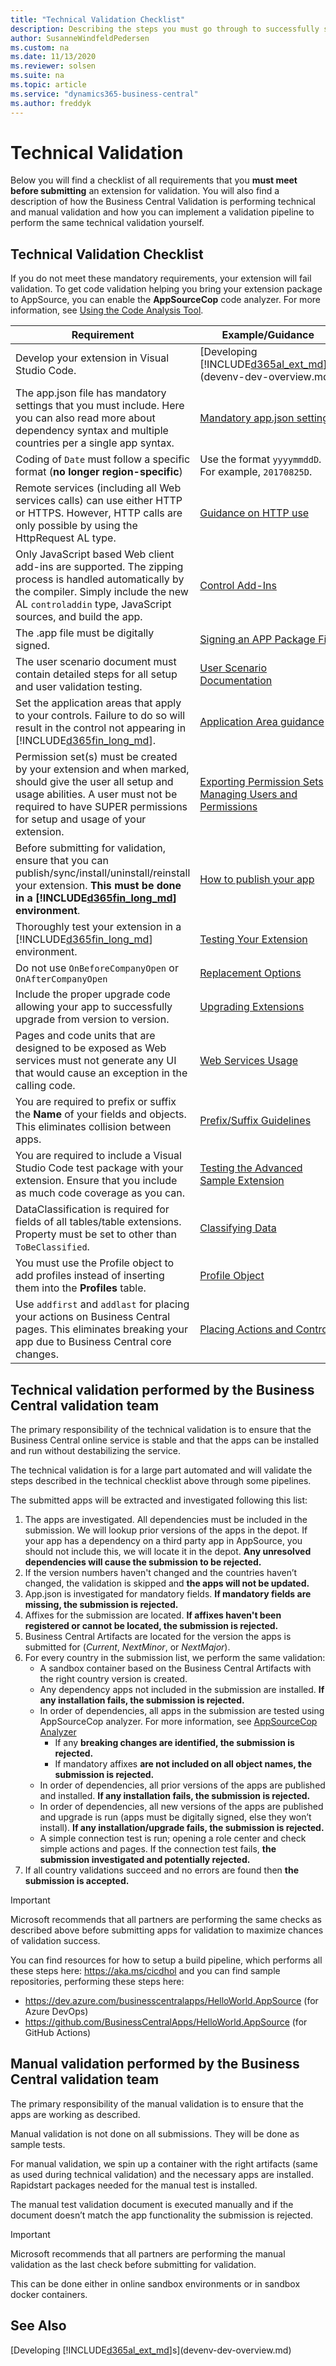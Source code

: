 ```yaml
---
title: "Technical Validation Checklist"
description: Describing the steps you must go through to successfully submit your app to AppSource using AppSourceCop.
author: SusanneWindfeldPedersen
ms.custom: na
ms.date: 11/13/2020
ms.reviewer: solsen
ms.suite: na
ms.topic: article
ms.service: "dynamics365-business-central"
ms.author: freddyk
---
```


# Technical Validation

Below you will find a checklist of all requirements that you **must meet before submitting** an extension for validation. You will also find a description of how the Business Central Validation is performing technical and manual validation and how you can implement a validation pipeline to perform the same technical validation yourself.

## Technical Validation Checklist

If you do not meet these mandatory requirements, your extension will fail validation. To get code validation helping you bring your extension package to AppSource, you can enable the **AppSourceCop** code analyzer. For more information, see [Using the Code Analysis Tool](devenv-using-code-analysis-tool.md).

|Requirement|Example/Guidance|
|-----------|----------------|
|Develop your extension in Visual Studio Code.|[Developing [!INCLUDE[d365al_ext_md](../includes/d365al_ext_md.md)]s](devenv-dev-overview.md)|
|The app.json file has mandatory settings that you must include. Here you can also read more about dependency syntax and multiple countries per a single app syntax.|[Mandatory app.json settings](devenv-json-files.md)|
|Coding of `Date` must follow a specific format (**no longer region-specific**)|Use the format `yyyymmddD`. For example, `20170825D`.|
|Remote services (including all Web services calls) can use either HTTP or HTTPS. However, HTTP calls are only possible by using the HttpRequest AL type.|[Guidance on HTTP use](devenv-restapi-overview.md)|
|Only JavaScript based Web client add-ins are supported. The zipping process is handled automatically by the compiler. Simply include the new AL `controladdin` type, JavaScript sources, and build the app.|[Control Add-Ins](devenv-control-addin-object.md)|
|The .app file must be digitally signed.|[Signing an APP Package File](devenv-sign-extension.md)|
|The user scenario document must contain detailed steps for all setup and user validation testing.|[User Scenario Documentation](../compliance/apptest-userscenario.md)|
|Set the application areas that apply to your controls. Failure to do so will result in the control not appearing in [!INCLUDE[d365fin_long_md](includes/d365fin_long_md.md)].|[Application Area guidance](properties/devenv-applicationarea-property.md)|
|Permission set(s) must be created by your extension and when marked, should give the user all setup and usage abilities. A user must not be required to have SUPER permissions for setup and usage of your extension.|[Exporting Permission Sets](devenv-export-permission-sets.md)<br>[Managing Users and Permissions](/dynamics365/business-central/ui-how-users-permissions)|
|Before submitting for validation, ensure that you can publish/sync/install/uninstall/reinstall your extension. **This must be done in a [!INCLUDE[d365fin_long_md](includes/d365fin_long_md.md)] environment**.|[How to publish your app](devenv-how-publish-and-install-an-extension-v2.md)|
|Thoroughly test your extension in a [!INCLUDE[d365fin_long_md](includes/d365fin_long_md.md)] environment.|[Testing Your Extension](../compliance/apptest-testingyourextension.md)|
|Do not use `OnBeforeCompanyOpen` or `OnAfterCompanyOpen`|[Replacement Options](../compliance/apptest-onbeforecompanyopen.md)|
|Include the proper upgrade code allowing your app to successfully upgrade from version to version.|[Upgrading Extensions](devenv-upgrading-extensions.md)|
|Pages and code units that are designed to be exposed as Web services must not generate any UI that would cause an exception in the calling code.|[Web Services Usage](../compliance/apptest-webservices.md)|
|You are required to prefix or suffix the **Name** of your fields and objects. This eliminates collision between apps.|[Prefix/Suffix Guidelines](../compliance/apptest-prefix-suffix.md)|
|You are required to include a Visual Studio Code test package with your extension. Ensure that you include as much code coverage as you can.|[Testing the Advanced Sample Extension](devenv-extension-advanced-example-test.md)|
|DataClassification is required for fields of all tables/table extensions. Property must be set to other than `ToBeClassified`.|[Classifying Data](devenv-classifying-data.md)|
|You must use the Profile object to add profiles instead of inserting them into the **Profiles** table.|[Profile Object](devenv-profile-object.md)|
|Use `addfirst` and `addlast` for placing your actions on Business Central pages. This eliminates breaking your app due to Business Central core changes.|[Placing Actions and Controls](devenv-page-ext-object.md#using-keywords-to-place-actions-and-controls)|

<!-- 
|Permission set(s) must be created by your extension and when marked, should give the user all setup and usage abilities. A user must not be required to have SUPER permissions for setup and usage of your extension.|[Packaging the Permission Set](/powershell/module/microsoft.dynamics.nav.apps.tools/new-navapppackage?view=dynamicsnav-ps-2017)| , [How to: Export Permission Sets](../How-to-Import-Export-Permission-Sets-Permissions.md) |
-->

## Technical validation performed by the Business Central validation team

The primary responsibility of the technical validation is to ensure that the Business Central online service is stable and that the apps can be installed and run without destabilizing the service.  

The technical validation is for a large part automated and will validate the steps described in the technical checklist above through some pipelines.  

The submitted apps will be extracted and investigated following this list:

1. The apps are investigated. All dependencies must be included in the submission. We will lookup prior versions of the apps in the depot. If your app has a dependency on a third party app in AppSource, you should not include this, we will locate it in the depot. **Any unresolved dependencies will cause the submission to be rejected.**
2. If the version numbers haven't changed and the countries haven’t changed, the validation is skipped and **the apps will not be updated.**
3. App.json is investigated for mandatory fields. **If mandatory fields are missing, the submission is rejected.**
4. Affixes for the submission are located. **If affixes haven't been registered or cannot be located, the submission is rejected.**
5. Business Central Artifacts are located for the version the apps is submitted for (*Current*, *NextMinor*, or *NextMajor*).
6. For every country in the submission list, we perform the same validation:
   - A sandbox container based on the Business Central Artifacts with the right country version is created.
   - Any dependency apps not included in the submission are installed. **If any installation fails, the submission is rejected.**
   - In order of dependencies, all apps in the submission are tested using AppSourceCop analyzer. For more information, see [AppSourceCop Analyzer](analyzers/appsourcecop.md)
     - If any **breaking changes are identified, the submission is rejected.**
     - If mandatory affixes **are not included on all object names, the submission is rejected.**
   - In order of dependencies, all prior versions of the apps are published and installed. **If any installation fails, the submission is rejected.**
   - In order of dependencies, all new versions of the apps are published and upgrade is run (apps must be digitally signed, else they won’t install). **If any installation/upgrade fails, the submission is rejected.**
   - A simple connection test is run; opening a role center and check simple actions and pages. If the connection test fails, **the submission investigated and potentially rejected.**
7. If all country validations succeed and no errors are found then **the submission is accepted.**

> [!Important]  
> Microsoft recommends that all partners are performing the same checks as described above before submitting apps for validation to maximize chances of validation success.
> 
> You can find resources for how to setup a build pipeline, which performs all these steps here: https://aka.ms/cicdhol and you can find sample repositories, performing these steps here:
> -	https://dev.azure.com/businesscentralapps/HelloWorld.AppSource (for Azure DevOps)
> -	https://github.com/BusinessCentralApps/HelloWorld.AppSource (for GitHub Actions)

## Manual validation performed by the Business Central validation team

The primary responsibility of the manual validation is to ensure that the apps are working as described.

Manual validation is not done on all submissions. They will be done as sample tests.

For manual validation, we spin up a container with the right artifacts (same as used during technical validation) and the necessary apps are installed. Rapidstart packages needed for the manual test is installed.

The manual test validation document is executed manually and if the document doesn’t match the app functionality the submission is rejected.

> [!Important]  
> Microsoft recommends that all partners are performing the manual validation as the last check before submitting for validation.
>
> This can be done either in online sandbox environments or in sandbox docker containers.

## See Also
[Developing [!INCLUDE[d365al_ext_md](../includes/d365al_ext_md.md)]s](devenv-dev-overview.md)  
